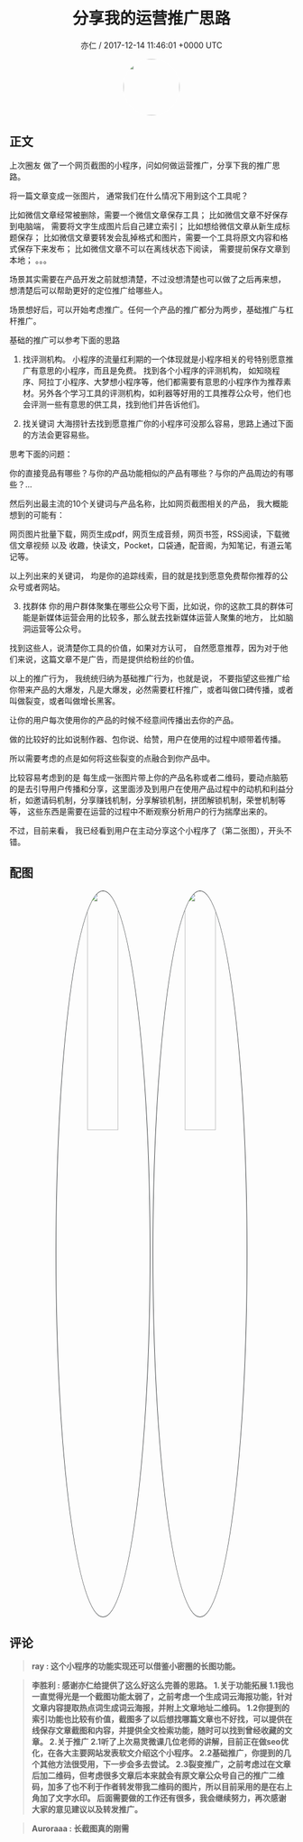 <h1 align="center">分享我的运营推广思路</h1>
<p align="center">
    <a>亦仁 / 2017-12-14 11:46:01 &#43;0000 UTC</a>
</p>

<div align="center">
    <img src="https://images.zsxq.com/Fn3NQqCN8nuGF86yZPXSbEsl0mb3?e=1590940799&amp;token=kIxbL07-8jAj8w1n4s9zv64FuZZNEATmlU_Vm6zD:pfbNc8W3hS0oYG_hyXXh_rHMHuc=" width="100" height="100" style="border:1px solid;border-radius:50%; color:#ffffff"/>
</div>

## 正文

<div>
    

上次圈友  做了一个网页截图的小程序，问如何做运营推广，分享下我的推广思路。 

将一篇文章变成一张图片， 通常我们在什么情况下用到这个工具呢？

比如微信文章经常被删除，需要一个微信文章保存工具；
比如微信文章不好保存到电脑端， 需要将文字生成图片后自己建立索引；
比如想给微信文章从新生成标题保存；
比如微信文章要转发会乱掉格式和图片，需要一个工具将原文内容和格式保存下来发布；
比如微信文章不可以在离线状态下阅读， 需要提前保存文章到本地；
。。。

场景其实需要在产品开发之前就想清楚，不过没想清楚也可以做了之后再来想， 想清楚后可以帮助更好的定位推广给哪些人。

场景想好后，可以开始考虑推广。任何一个产品的推广都分为两步，基础推广与杠杆推广。

基础的推广可以参考下面的思路

1. 找评测机构。
小程序的流量红利期的一个体现就是小程序相关的号特别愿意推广有意思的小程序，而且是免费。 找到各个小程序的评测机构， 如知晓程序、阿拉丁小程序、大梦想小程序等，他们都需要有意思的小程序作为推荐素材。另外各个学习工具的评测机构，如利器等好用的工具推荐公众号，他们也会评测一些有意思的供工具，找到他们并告诉他们。 

2. 找关键词
大海捞针去找到愿意推广你的小程序可没那么容易，思路上通过下面的方法会更容易些。

思考下面的问题：

你的直接竞品有哪些？与你的产品功能相似的产品有哪些？与你的产品周边的有哪些？...

然后列出最主流的10个关键词与产品名称，比如网页截图相关的产品， 我大概能想到的可能有：

网页图片批量下载，网页生成pdf，网页生成音频，网页书签，RSS阅读，下载微信文章视频 以及
收趣，快读文，Pocket，口袋通，配音阁，为知笔记，有道云笔记等。

以上列出来的关键词， 均是你的追踪线索，目的就是找到愿意免费帮你推荐的公众号或者网站。 

3. 找群体
你的用户群体聚集在哪些公众号下面，比如说，你的这款工具的群体可能是新媒体运营会用的比较多，那么就去找新媒体运营人聚集的地方， 比如脑洞运营等公众号。 

找到这些人，说清楚你工具的价值，如果对方认可， 自然愿意推荐，因为对于他们来说，这篇文章不是广告，而是提供给粉丝的价值。 

以上的推广行为， 我统统归纳为基础推广行为，也就是说， 不要指望这些推广给你带来产品的大爆发，凡是大爆发，必然需要杠杆推广，或者叫做口碑传播，或者叫做裂变，或者叫做增长黑客。 

让你的用户每次使用你的产品的时候不经意间传播出去你的产品。 

做的比较好的比如说制作器、包你说、给赞，用户在使用的过程中顺带着传播。 

所以需要考虑的点是如何将这些裂变的点融合到你产品中。 

比较容易考虑到的是 每生成一张图片带上你的产品名称或者二维码，要动点脑筋的是去引导用户传播和分享，这里面涉及到用户在使用产品过程中的动机和利益分析，如邀请码机制，分享赚钱机制，分享解锁机制，拼团解锁机制，荣誉机制等等， 这些东西是需要在运营的过程中不断观察分析用户的行为揣摩出来的。

不过，目前来看， 我已经看到用户在主动分享这个小程序了（第二张图），开头不错。
</div>

## 配图
<div class="image" align="center">

<img src="https://images.zsxq.com/Fs3HsnRPIWsjdIVLWgTXF27aSWSl?imageMogr2/auto-orient/thumbnail/800x/format/jpg/blur/1x0/quality/75&amp;e=1590940799&amp;token=kIxbL07-8jAj8w1n4s9zv64FuZZNEATmlU_Vm6zD:tDDknewr4U2v-r1Mg0oJ9UGnLCw=" width="33%" height="33%" style="border:1px solid;border-radius:50%; color:#3c3f41"/>

<img src="https://images.zsxq.com/FtG9utjixnoPM5luIMlNqKTG1Omg?imageMogr2/auto-orient/thumbnail/800x/format/jpg/blur/1x0/quality/75&amp;e=1590940799&amp;token=kIxbL07-8jAj8w1n4s9zv64FuZZNEATmlU_Vm6zD:0Eka0TOzLRUn9CkDePMi4Mt1Xdo=" width="33%" height="33%" style="border:1px solid;border-radius:50%; color:#3c3f41"/>

</div>

## 评论

<div align="left">
<div>

<blockquote >
<span> <strong>ray : 这个小程序的功能实现还可以借鉴小密圈的长图功能。 </strong></span>
</blockquote>

<blockquote >
<span> <strong>李胜利 : 感谢亦仁给提供了这么好这么完善的思路。
1.关于功能拓展
1.1我也一直觉得光是一个截图功能太弱了，之前考虑一个生成词云海报功能，针对文章内容提取热点词生成词云海报，并附上文章地址二维码。
1.2你提到的索引功能也比较有价值，截图多了以后想找哪篇文章也不好找，可以提供在线保存文章截图和内容，并提供全文检索功能，随时可以找到曾经收藏的文章。
2.关于推广
2.1听了上次易灵微课几位老师的讲解，目前正在做seo优化，在各大主要网站发表软文介绍这个小程序。
2.2基础推广，你提到的几个其他方法很受用，下一步会多去尝试。
2.3裂变推广，之前考虑过在文章后加二维码，但考虑很多文章后本来就会有原文章公众号自己的推广二维码，加多了也不利于作者转发带我二维码的图片，所以目前采用的是在右上角加了文字水印。
后面需要做的工作还有很多，我会继续努力，再次感谢大家的意见建议以及转发推广。 </strong></span>
</blockquote>

<blockquote >
<span> <strong>Auroraaa : 长截图真的刚需 </strong></span>
</blockquote>

</div>
</div>